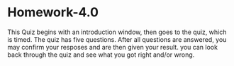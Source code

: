 # Homework-4.0

This Quiz begins with an introduction window, then goes to the quiz, which is timed. The quiz has five questions. After all questions are answered, you may confirm your resposes and are then given your result. you can look back through the quiz and see what you got right and/or wrong.
